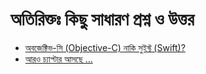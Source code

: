 # অতিরিক্তঃ কিছু সাধারণ প্রশ্ন ও উত্তর

* [অবজেক্টিভ-সি \(Objective-C\) নাকি সুইফ্ট \(Swift\)?](1.md)
* [আরও চ্যাপ্টার আসছে ...](./)

